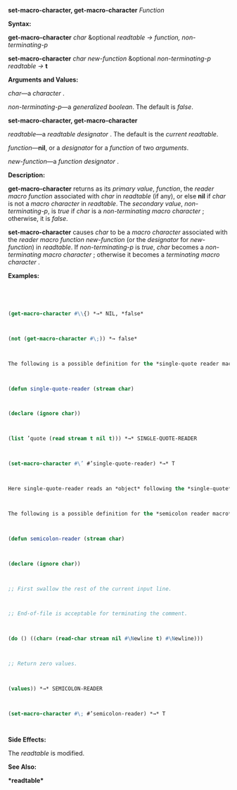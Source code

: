 **set-macro-character, get-macro-character** *Function* 



**Syntax:** 



**get-macro-character** *char* &amp;optional *readtable → function, non-terminating-p* 



**set-macro-character** *char new-function* &amp;optional *non-terminating-p readtable →* **t** 



**Arguments and Values:** 



*char*—a *character* . 



*non-terminating-p*—a *generalized boolean*. The default is *false*. 







 



 



**set-macro-character, get-macro-character** 



*readtable*—a *readtable designator* . The default is the *current readtable*. 



*function*—**nil**, or a *designator* for a *function* of two *arguments*. 



*new-function*—a *function designator* . 



**Description:** 



**get-macro-character** returns as its *primary value*, *function*, the *reader macro function* associated with *char* in *readtable* (if any), or else **nil** if *char* is not a *macro character* in *readtable*. The *secondary value*, *non-terminating-p*, is *true* if *char* is a *non-terminating macro character* ; otherwise, it is *false*. 



**set-macro-character** causes *char* to be a *macro character* associated with the *reader macro function new-function* (or the *designator* for *new-function*) in *readtable*. If *non-terminating-p* is *true*, *char* becomes a *non-terminating macro character* ; otherwise it becomes a *terminating macro character* . 



**Examples:**
```lisp
 



(get-macro-character #\\{) *→* NIL, *false* 



(not (get-macro-character #\;)) *→ false* 



The following is a possible definition for the *single-quote reader macro* in *standard syntax* : 



(defun single-quote-reader (stream char) 



(declare (ignore char)) 



(list ’quote (read stream t nil t))) *→* SINGLE-QUOTE-READER 



(set-macro-character #\’ #’single-quote-reader) *→* T 



Here single-quote-reader reads an *object* following the *single-quote* and returns a *list* of **quote** and that *object*. The *char* argument is ignored. 



The following is a possible definition for the *semicolon reader macro* in *standard syntax* : 



(defun semicolon-reader (stream char) 



(declare (ignore char)) 



;; First swallow the rest of the current input line. 



;; End-of-file is acceptable for terminating the comment. 



(do () ((char= (read-char stream nil #\Newline t) #\Newline))) 



;; Return zero values. 



(values)) *→* SEMICOLON-READER 



(set-macro-character #\; #’semicolon-reader) *→* T 




```
**Side Effects:** 



The *readtable* is modified. 



**See Also:** 



**\*readtable\*** 







 



 



